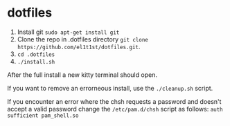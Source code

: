 # dotfiles

1. Install git `sudo apt-get install git`
1. Clone the repo in .dotfiles directory `git clone https://github.com/el1t1st/dotfiles.git`.
2. `cd .dotfiles`
3. `./install.sh`

After the full install a new kitty terminal should open.

If you want to remove an errorneous install, use the `./cleanup.sh` script. 

If you encounter an error where the chsh requests a password and doesn't accept a valid password change the `/etc/pam.d/chsh` script as follows:
`auth sufficient pam_shell.so`



